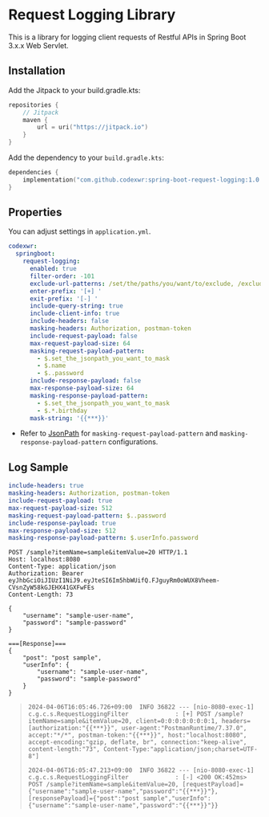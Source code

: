 # Request Logging Library
This is a library for logging client requests of Restful APIs in Spring Boot 3.x.x Web Servlet.

## Installation
Add the Jitpack to your build.gradle.kts:
```kotlin
repositories {
    // Jitpack
    maven {
        url = uri("https://jitpack.io")
    }
}
```

Add the dependency to your `build.gradle.kts`:
```kotlin
dependencies {
    implementation("com.github.codexwr:spring-boot-request-logging:1.0.0")
}
```

## Properties
You can adjust settings in `application.yml`.

```yaml
codexwr:
  springboot:
    request-logging:
      enabled: true
      filter-order: -101
      exclude-url-patterns: /set/the/paths/you/want/to/exclude, /exclude/**, /error
      enter-prefix: '[+] '
      exit-prefix: '[-] '
      include-query-string: true
      include-client-info: true
      include-headers: false
      masking-headers: Authorization, postman-token
      include-request-payload: false
      max-request-payload-size: 64
      masking-request-payload-pattern:
        - $.set_the_jsonpath_you_want_to_mask
        - $.name
        - $..password
      include-response-payload: false
      max-response-payload-size: 64
      masking-response-payload-pattern:
        - $.set_the_jsonpath_you_want_to_mask
        - $.*.birthday
      mask-string: '{{***}}'
```
- Refer to [JsonPath](https://github.com/json-path/JsonPath) for `masking-request-payload-pattern` and `masking-response-payload-pattern` configurations.

## Log Sample
```yaml
include-headers: true
masking-headers: Authorization, postman-token
include-request-payload: true
max-request-payload-size: 512
masking-request-payload-pattern: $..password
include-response-payload: true
max-response-payload-size: 512
masking-response-payload-pattern: $.userInfo.password
```

```http request
POST /sample?itemName=sample&itemValue=20 HTTP/1.1
Host: localhost:8080
Content-Type: application/json
Authorization: Bearer eyJhbGciOiJIUzI1NiJ9.eyJteSI6Im5hbWUifQ.FJguyRm0oWUX8Vheem-CVsnZyW58kGJEHX41GXFwFEs
Content-Length: 73

{
    "username": "sample-user-name",
    "password": "sample-password"
}

===[Response]===
{
    "post": "post sample",
    "userInfo": {
        "username": "sample-user-name",
        "password": "sample-password"
    }
}
```

> `2024-04-06T16:05:46.726+09:00  INFO 36822 --- [nio-8080-exec-1] c.g.c.s.RequestLoggingFilter             : [+] POST /sample?itemName=sample&itemValue=20, client=0:0:0:0:0:0:0:1, headers=[authorization:"{{***}}", user-agent:"PostmanRuntime/7.37.0", accept:"*/*", postman-token:"{{***}}", host:"localhost:8080", accept-encoding:"gzip, deflate, br", connection:"keep-alive", content-length:"73", Content-Type:"application/json;charset=UTF-8"]`
> 
> `2024-04-06T16:05:47.213+09:00  INFO 36822 --- [nio-8080-exec-1] c.g.c.s.RequestLoggingFilter             : [-] <200 OK:452ms> POST /sample?itemName=sample&itemValue=20, [requestPayload]={"username":"sample-user-name","password":"{{***}}"}, [responsePayload]={"post":"post sample","userInfo":{"username":"sample-user-name","password":"{{***}}"}}`
 

